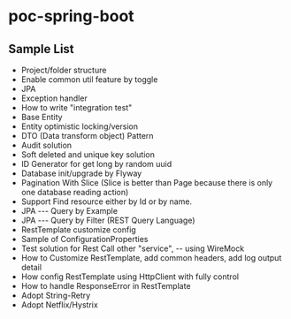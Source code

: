 # poc-spring-boot

## Sample List

* Project/folder structure
* Enable common util feature by toggle 
* JPA
* Exception handler
* How to write "integration test"
* Base Entity
* Entity optimistic locking/version
* DTO (Data transform object) Pattern
* Audit solution
* Soft deleted and unique key solution
* ID Generator for get long by random uuid
* Database init/upgrade by Flyway
* Pagination With Slice (Slice is better than Page because there is only one database reading action)
* Support Find resource either by Id or by name.
* JPA --- Query by Example
* JPA --- Query by Filter (REST Query Language)
* RestTemplate customize config
* Sample of ConfigurationProperties
* Test solution for Rest Call other "service", -- using WireMock
* How to Customize RestTemplate, add common headers, add log output detail
* How config RestTemplate using HttpClient with fully control
* How to handle ResponseError in RestTemplate
* Adopt String-Retry
* Adopt Netflix/Hystrix

